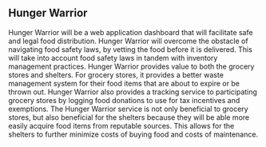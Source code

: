 ## Hunger Warrior 

Hunger Warrior will be a web application dashboard that will facilitate safe and legal
food distribution. Hunger Warrior will overcome the obstacle of navigating food safety laws, by
vetting the food before it is delivered. This will take into account food safety laws in tandem
with inventory management practices.
Hunger Warrior provides value to both the grocery stores and shelters. For grocery stores,
it provides a better waste management system for their food items that are about to expire or be
thrown out. Hunger Warrior also provides a tracking service to participating grocery stores by
logging food donations to use for tax incentives and exemptions. The Hunger Warrior service is
not only beneficial to grocery stores, but also beneficial for the shelters because they will be able
more easily acquire food items from reputable sources. This allows for the shelters to further
minimize costs of buying food and costs of maintenance.